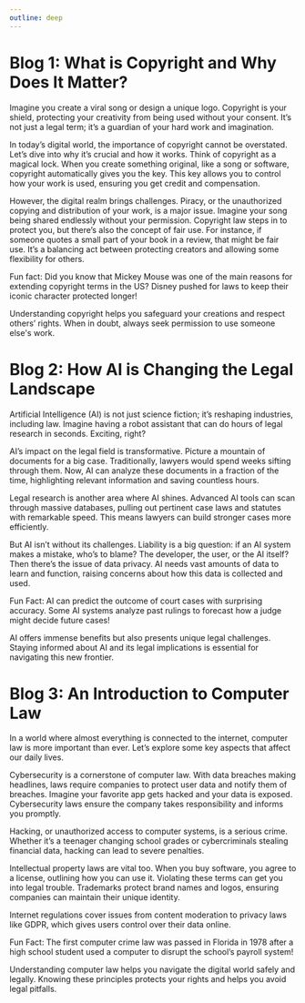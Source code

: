 ```yaml
---
outline: deep
---
```


# Blog 1: What is Copyright and Why Does It Matter?

Imagine you create a viral song or design a unique logo. Copyright is your shield, protecting your creativity from being used without your consent. It’s not just a legal term; it’s a guardian of your hard work and imagination.

In today’s digital world, the importance of copyright cannot be overstated. Let’s dive into why it’s crucial and how it works. Think of copyright as a magical lock. When you create something original, like a song or software, copyright automatically gives you the key. This key allows you to control how your work is used, ensuring you get credit and compensation.

However, the digital realm brings challenges. Piracy, or the unauthorized copying and distribution of your work, is a major issue. Imagine your song being shared endlessly without your permission. Copyright law steps in to protect you, but there’s also the concept of fair use. For instance, if someone quotes a small part of your book in a review, that might be fair use. It’s a balancing act between protecting creators and allowing some flexibility for others.

Fun fact: Did you know that Mickey Mouse was one of the main reasons for extending copyright terms in the US? Disney pushed for laws to keep their iconic character protected longer!

Understanding copyright helps you safeguard your creations and respect others’ rights. When in doubt, always seek permission to use someone else's work.

# Blog 2: How AI is Changing the Legal Landscape

Artificial Intelligence (AI) is not just science fiction; it’s reshaping industries, including law. Imagine having a robot assistant that can do hours of legal research in seconds. Exciting, right?

AI’s impact on the legal field is transformative. Picture a mountain of documents for a big case. Traditionally, lawyers would spend weeks sifting through them. Now, AI can analyze these documents in a fraction of the time, highlighting relevant information and saving countless hours.

Legal research is another area where AI shines. Advanced AI tools can scan through massive databases, pulling out pertinent case laws and statutes with remarkable speed. This means lawyers can build stronger cases more efficiently.

But AI isn’t without its challenges. Liability is a big question: if an AI system makes a mistake, who’s to blame? The developer, the user, or the AI itself? Then there’s the issue of data privacy. AI needs vast amounts of data to learn and function, raising concerns about how this data is collected and used.

Fun Fact: AI can predict the outcome of court cases with surprising accuracy. Some AI systems analyze past rulings to forecast how a judge might decide future cases!

AI offers immense benefits but also presents unique legal challenges. Staying informed about AI and its legal implications is essential for navigating this new frontier.

# Blog 3: An Introduction to Computer Law

In a world where almost everything is connected to the internet, computer law is more important than ever. Let’s explore some key aspects that affect our daily lives.

Cybersecurity is a cornerstone of computer law. With data breaches making headlines, laws require companies to protect user data and notify them of breaches. Imagine your favorite app gets hacked and your data is exposed. Cybersecurity laws ensure the company takes responsibility and informs you promptly.

Hacking, or unauthorized access to computer systems, is a serious crime. Whether it’s a teenager changing school grades or cybercriminals stealing financial data, hacking can lead to severe penalties.

Intellectual property laws are vital too. When you buy software, you agree to a license, outlining how you can use it. Violating these terms can get you into legal trouble. Trademarks protect brand names and logos, ensuring companies can maintain their unique identity.

Internet regulations cover issues from content moderation to privacy laws like GDPR, which gives users control over their data online.

Fun Fact: The first computer crime law was passed in Florida in 1978 after a high school student used a computer to disrupt the school’s payroll system!

Understanding computer law helps you navigate the digital world safely and legally. Knowing these principles protects your rights and helps you avoid legal pitfalls.
